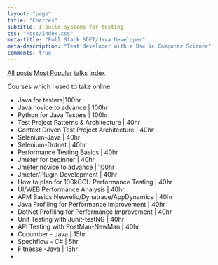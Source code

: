 ```yaml
---
layout: "page"
title: "Coerces"
subtitle: I build systems for testing
css: "/css/index.css"
meta-title: "Full Stack SDET/Java Developer"
meta-description: "Test developer with a Bsc in Computer Science"
comments: true
---
```

<div class="list-filters">
    <a href="/" class="list-filter filter-selected">All posts</a>
    <a href="/popular" class="list-filter">Most Popular</a>
	<a href="/talks" class="list-filter">talks</a>
    <a href="/tags" class="list-filter">Index</a>
</div>

Courses which i used to take online. 

- Java for testers|100hr
- Java novice to advance | 100hr 
- Python for Java Testers | 100hr
- Test Project Patterns & Architecture | 40hr
- Context Driven Test Project Architecture | 40hr 
- Selenium-Java | 40hr
- Selenium-Dotnet | 40hr
- Performance Testing Basics | 40hr
- Jmeter for beginner | 40hr
- Jmeter novice to advance | 100hr
- Jmeter/Plugin Development | 40hr
- How to plan for 100kCCU Performance Testing | 40hr
- UI/WEB Performance Analysis | 40hr
- APM Basics Newrelic/Dynatrace/AppDynamics | 40hr
- Java Profiling for Performance Improvement | 40hr
- DotNet Profiling for Performance Improvement | 40hr
- Unit Testing with Junit-testNG | 40hr
- API Testing with PostMan-NewMan | 40hr
- Cucumber - Java | 15hr
- Spechflow - C# | 5hr
- Fitnesse -Java | 15hr
- 
